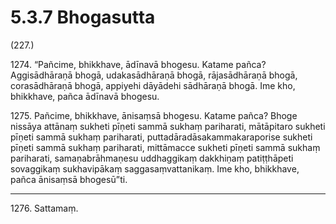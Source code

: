# 5.3.7 Bhogasutta

(227.)

1274\. “Pañcime, bhikkhave, ādīnavā bhogesu. Katame pañca? Aggisādhāraṇā bhogā, udakasādhāraṇā bhogā, rājasādhāraṇā bhogā, corasādhāraṇā bhogā, appiyehi dāyādehi sādhāraṇā bhogā. Ime kho, bhikkhave, pañca ādīnavā bhogesu.

1275\. Pañcime, bhikkhave, ānisaṃsā bhogesu. Katame pañca? Bhoge nissāya attānaṃ sukheti pīṇeti sammā sukhaṃ pariharati, mātāpitaro sukheti pīṇeti sammā sukhaṃ pariharati, puttadāradāsakammakaraporise sukheti pīṇeti sammā sukhaṃ pariharati, mittāmacce sukheti pīṇeti sammā sukhaṃ pariharati, samaṇabrāhmaṇesu uddhaggikaṃ dakkhiṇaṃ patiṭṭhāpeti sovaggikaṃ sukhavipākaṃ saggasaṃvattanikaṃ. Ime kho, bhikkhave, pañca ānisaṃsā bhogesū”ti.

---

1276\. Sattamaṃ.
